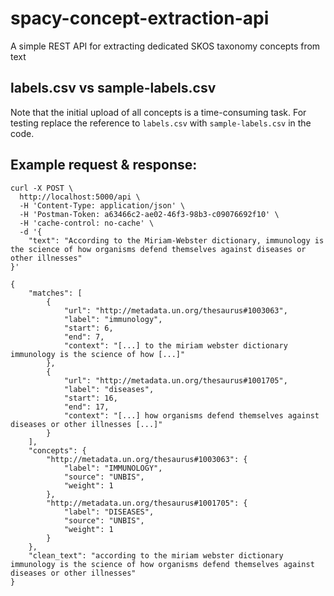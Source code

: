 # spacy-concept-extraction-api
A simple REST API for extracting dedicated SKOS taxonomy concepts from text

## labels.csv vs sample-labels.csv 

Note that the initial upload of all concepts is a time-consuming task. For testing replace the reference to `labels.csv` with `sample-labels.csv` in the code. 

## Example request & response:

```
curl -X POST \
  http://localhost:5000/api \
  -H 'Content-Type: application/json' \
  -H 'Postman-Token: a63466c2-ae02-46f3-98b3-c09076692f10' \
  -H 'cache-control: no-cache' \
  -d '{
	"text": "According to the Miriam-Webster dictionary, immunology is the science of how organisms defend themselves against diseases or other illnesses"
}'
```

```
{
    "matches": [
        {
            "url": "http://metadata.un.org/thesaurus#1003063",
            "label": "immunology",
            "start": 6,
            "end": 7,
            "context": "[...] to the miriam webster dictionary immunology is the science of how [...]"
        },
        {
            "url": "http://metadata.un.org/thesaurus#1001705",
            "label": "diseases",
            "start": 16,
            "end": 17,
            "context": "[...] how organisms defend themselves against diseases or other illnesses [...]"
        }
    ],
    "concepts": {
        "http://metadata.un.org/thesaurus#1003063": {
            "label": "IMMUNOLOGY",
            "source": "UNBIS",
            "weight": 1
        },
        "http://metadata.un.org/thesaurus#1001705": {
            "label": "DISEASES",
            "source": "UNBIS",
            "weight": 1
        }
    },
    "clean_text": "according to the miriam webster dictionary immunology is the science of how organisms defend themselves against diseases or other illnesses"
}
```